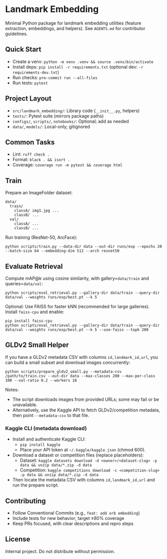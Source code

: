 # Landmark Embedding

Minimal Python package for landmark embedding utilities (feature extraction, embeddings, and helpers). See `AGENTS.md` for contributor guidelines.

## Quick Start
- Create a venv: `python -m venv .venv && source .venv/bin/activate`
- Install deps: `pip install -r requirements.txt` (optional dev: `-r requirements-dev.txt`)
- Run checks: `pre-commit run --all-files`
- Run tests: `pytest`

## Project Layout
- `src/landmark_embedding/`: Library code (`__init__.py`, helpers)
- `tests/`: Pytest suite (mirrors package paths)
- `configs/`, `scripts/`, `notebooks/`: Optional; add as needed
- `data/`, `models/`: Local-only; gitignored

## Common Tasks
- Lint: `ruff check .`
- Format: `black . && isort .`
- Coverage: `coverage run -m pytest && coverage html`

## Train
Prepare an ImageFolder dataset:

```
data/
  train/
    classA/ img1.jpg ...
    classB/ ...
  val/
    classA/ ...
    classB/ ...
```

Run training (ResNet-50, ArcFace):

```
python scripts/train.py --data-dir data --out-dir runs/exp --epochs 20 --batch-size 64 --embedding-dim 512 --arch resnet50
```

## Evaluate Retrieval
Compute mAP@k using cosine similarity, with gallery=`data/train` and queries=`data/val`:

```
python scripts/eval_retrieval.py --gallery-dir data/train --query-dir data/val --weights runs/exp/best.pt --k 5
```

Optional: Use FAISS for faster kNN (recommended for large galleries). Install `faiss-cpu` and enable:

```
pip install faiss-cpu
python scripts/eval_retrieval.py --gallery-dir data/train --query-dir data/val --weights runs/exp/best.pt --k 5 --use-faiss --topk 200
```

## GLDv2 Small Helper
If you have a GLDv2 metadata CSV with columns `id,landmark_id,url`, you can build a small subset and download images concurrently:

```
python scripts/prepare_gldv2_small.py --metadata-csv /path/to/train.csv --out-dir data --max-classes 200 --max-per-class 100 --val-ratio 0.2 --workers 16
```

Notes:
- The script downloads images from provided URLs; some may fail or be unavailable.
- Alternatively, use the Kaggle API to fetch GLDv2/competition metadata, then point `--metadata-csv` to that file.

### Kaggle CLI (metadata download)
- Install and authenticate Kaggle CLI:
  - `pip install kaggle`
  - Place your API token at `~/.kaggle/kaggle.json` (chmod 600).
- Download a dataset or competition files (replace placeholders):
  - Dataset: `kaggle datasets download -d <owner>/<dataset-slug> -p data && unzip data/*.zip -d data`
  - Competition: `kaggle competitions download -c <competition-slug> -p data && unzip data/*.zip -d data`
- Then locate the metadata CSV with columns `id,landmark_id,url` and run the prepare script.

## Contributing
- Follow Conventional Commits (e.g., `feat: add orb embedding`)
- Include tests for new behavior; target ≥80% coverage
- Keep PRs focused, with clear descriptions and repro steps

## License
Internal project. Do not distribute without permission.
